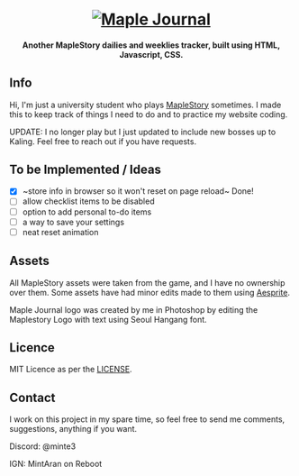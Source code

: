 <h1 align="center">
    <br>
    <a href="https://mtran-code.github.io/maplejournal/"><img src="https://mtran-code.github.io/maplejournal/assets/logo.png" alt="Maple Journal"></a>
</h1>
<h4 align="center">Another MapleStory dailies and weeklies tracker, built using HTML, Javascript, CSS.</h4>

## Info

Hi, I'm just a university student who plays [MapleStory](https://maplestory.nexon.net/) sometimes. I made this to keep track of things I need to do and to practice my website coding.

UPDATE: I no longer play but I just updated to include new bosses up to Kaling. Feel free to reach out if you have requests.


## To be Implemented / Ideas
- [x] ~store info in browser so it won't reset on page reload~ Done!
- [ ] allow checklist items to be disabled
- [ ] option to add personal to-do items
- [ ] a way to save your settings
- [ ] neat reset animation

## Assets
All MapleStory assets were taken from the game, and I have no ownership over them.
Some assets have had minor edits made to them using [Aesprite](https://www.aseprite.org/).

Maple Journal logo was created by me in Photoshop by editing the Maplestory Logo with text using Seoul Hangang font.

## Licence
MIT Licence as per the [LICENSE](LICENSE).

## Contact
I work on this project in my spare time, so feel free to send me comments, suggestions, anything if you want.

Discord: @minte3

IGN: MintAran on Reboot
